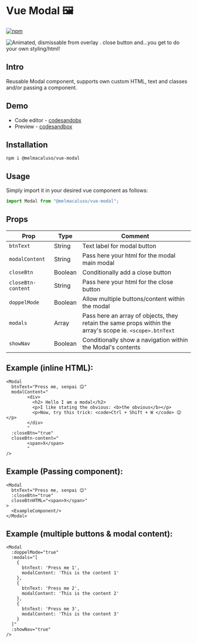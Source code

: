 # Vue Modal 🖼

[![npm](https://img.shields.io/npm/dw/@melmacaluso/vue-modal.svg?label=Downloads)](https://www.npmjs.com/package/@melmacaluso/vue-modal)

![Animated, dismissable from overlay . close button and...you get to do your own styling/html! ](https://media.giphy.com/media/YlJxxw27aslBityNYX/giphy.gif)

## Intro

Reusable Modal component, supports own custom HTML, text and classes and/or passing a component.

## Demo

- Code editor - [codesandobx](https://codesandbox.io/s/k9p4zqlr25)
- Preview - [codesandbox](https://k9p4zqlr25.codesandbox.io/)

## Installation

```shell
npm i @melmacaluso/vue-modal
```

## Usage

Simply import it in your desired vue component as follows:

```javascript
import Modal from "@melmacaluso/vue-modal";
```

## Props

| **Prop**           | **Type** | **Comment**                                                                                              |
| ------------------ | -------- | -------------------------------------------------------------------------------------------------------- |
| `btnText`          | String   | Text label for modal button                                                                              |
| `modalContent`     | String   | Pass here your html for the modal main modal                                                             |
| `closeBtn`         | Boolean  | Conditionally add a close button                                                                         |
| `closeBtn-content` | String   | Pass here your html for the close button                                                                 |
| `doppelMode`       | Boolean  | Allow multiple buttons/content within the modal                                                          |
| `modals`           | Array    | Pass here an array of objects, they retain the same props within the array's scope ie. `<scope>.btnText` |
| `showNav`          | Boolean  | Conditionally show a navigation within the Modal's contents                                              |

## Example (inline HTML):

```vue
<Modal
  btnText="Press me, senpai 😊"
  modalContent="
        <div>
          <h2> Hello I am a modal</h2>
          <p>I like stating the obvious: <b>the obvious</b></p>
          <p>Now, try this trick: <code>Ctrl + Shift + W </code> 😉</p>
        </div>
        "
  :closeBtn="true"
  closeBtn-content="
        <span>X</span>
        "
/>
```

## Example (Passing component):

```vue
<Modal
  btnText="Press me, senpai 😊"
  :closeBtn="true"
  closeBtnHTML="<span>X</span>"
>
  <ExampleComponent/>
</Modal>
```

## Example (multiple buttons & modal content):

```vue
<Modal
  :doppelMode="true"
  :modals="[
    {
      btnText: 'Press me 1',
      modalContent: 'This is the content 1'
    },
    {
      btnText: 'Press me 2',
      modalContent: 'This is the content 2'
    },
    {
      btnText: 'Press me 3',
      modalContent: 'This is the content 3'
    }
  ]"
  :showNav="true"
/>
```
